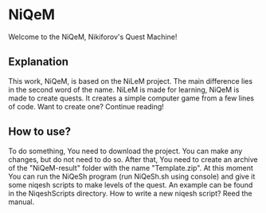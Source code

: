 # NiQeM

Welcome to the NiQeM, Nikiforov's Quest Machine!

## Explanation

This work, NiQeM, is based on the NiLeM project.
The main difference lies in the second word of the name.
NiLeM is made for learning, NiQeM is made to create quests.
It creates a simple computer game from a few lines of code.
Want to create one? Continue reading!

## How to use?

To do something, You need to download the project.
You can make any changes, but do not need to do so.
After that, You need to create an archive 
of the "NiQeM-result" folder with the name "Template.zip".
At this moment You can run the NiQeSh program (run NiQeSh.sh using console)
and give it some niqesh scripts to make levels of the quest.
An example can be found in the NiqeshScripts directory.
How to write a new niqesh script? Reed the manual.

